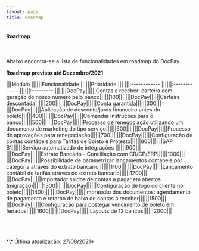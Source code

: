 ```yaml
---
layout: page
title: Roadmap
---
```


#### Roadmap

<br>

Abaixo encontra-se a lista de funcionalidades em roadmap do DocPay.

**Roadmap previsto até Dezembro/2021**

|||Módulo             ||||||Funcionalidade                    ||||||Prioridade    |||
|||:------------      ||||||:-------------                    ||||||:---------    |||
|||DocPay||||||Contas a receber: carteira com geração do nosso número pelo banco||||||100|||
|||DocPay||||||Carteira descontada||||||200|||
|||DocPay||||||Conta garantida||||||300|||
|||DocPay||||||Aplicação de desconto/juros financeiro antes do boleto||||||400|||
|||DocPay||||||Comandar instruções para o banco||||||500|||
|||DocPay||||||Processo de renegociação utilizando um documento de marketing do tipo serviço||||||600|||
|||DocPay||||||Processo de aprovações para renegociação||||||700|||
|||DocPay||||||Configuração de contas contábeis para Tarifas de Boleto e Protesto||||||800|||
|||SAP B1||||||Serviço automatizado de integrações ||||||900|||
|||DocPay||||||Extrato Bancário - Conciliação com CR/CP/ERP||||||1000|||
|||DocPay||||||Possibilidade de parametrizar lançamentos contabeis por categoria através do extrato bancário ||||||1100|||
|||DocPay||||||Lancamento contábil de tarifas através do extrato bancario||||||1200|||
|||DocPay||||||Importador saldos de contas a pagar em abertos (migração)||||||1300|||
|||DocPay||||||Configuração de logo do cliente no boleto||||||1400|||
|||DocPay||||||Impressão dos documentos: agendamento de pagamento e retorno de baixa de contas a receber||||||1500|||
|||DocPay||||||Configuração para postegar vencimento de boleto em feriados||||||1600|||
|||DocPay||||||Layouts de 12 bancos||||||2000|||

<br>
<br>
<br>
*\* Última atualização: 27/08/2021*